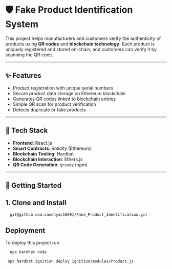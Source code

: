 # 🛡️ Fake Product Identification System

This project helps manufacturers and customers verify the authenticity of products using **QR codes** and **blockchain technology**. Each product is uniquely registered and stored on-chain, and customers can verify it by scanning the QR code.

---

## ✨ Features

-  Product registration with unique serial numbers
-  Secure product data storage on Ethereum blockchain
-  Generates QR codes linked to blockchain entries
-  Simple QR scan for product verification
-  Detects duplicate or fake products

---

## 🧱 Tech Stack

- **Frontend**: React.js  
- **Smart Contracts**: Solidity (Ethereum)  
- **Blockchain Tooling**: Hardhat  
- **Blockchain Interaction**: Ethers.js  
- **QR Code Generation**: `qrcode` (npm)

---

## 🚀 Getting Started

## 1. Clone and Install


```bash
  git@github.com:sandhyac18091/Fake_Product_Identification.git
```

## Deployment

To deploy this project run

```bash
  npx hardhat node
```

```bash
 npx hardhat ignition deploy ignition/modules/Product.js
```


